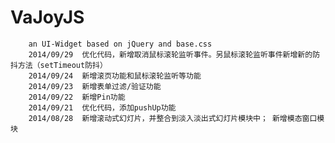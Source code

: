 VaJoyJS
=======

		an UI-Widget based on jQuery and base.css
		2014/09/29  优化代码，新增取消鼠标滚轮监听事件。另鼠标滚轮监听事件新增新的防抖方法（setTimeout防抖）
		2014/09/24  新增滚页功能和鼠标滚轮监听等功能
		2014/09/23  新增表单过滤/验证功能
		2014/09/22  新增Pin功能
		2014/09/21  优化代码，添加pushUp功能
		2014/08/28  新增滚动式幻灯片，并整合到淡入淡出式幻灯片模块中； 新增模态窗口模块